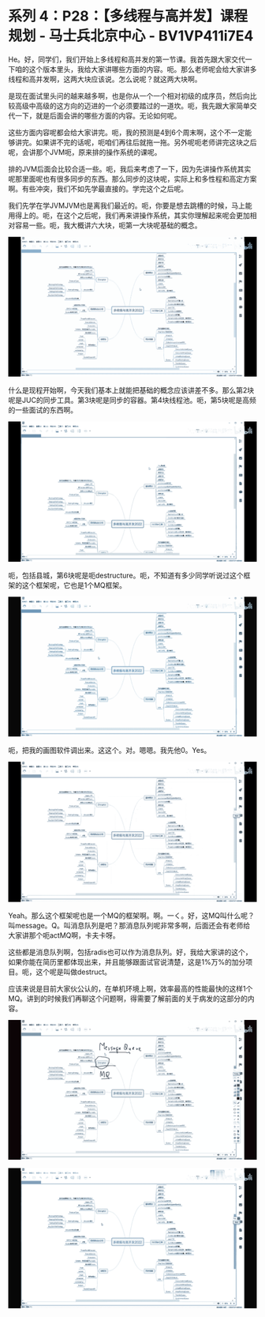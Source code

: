 # 系列 4：P28：【多线程与高并发】课程规划 - 马士兵北京中心 - BV1VP411i7E4

He。好，同学们，我们开始上多线程和高并发的第一节课。我首先跟大家交代一下咱的这个版本里头，我给大家讲哪些方面的内容。呃。那么老师呢会给大家讲多线程和高并发啊，这两大块应该说。怎么说呢？就这两大块啊。

是现在面试里头问的越来越多啊，也是你从一个一个相对初级的成序员，然后向比较高级中高级的这方向的迈进的一个必须要踏过的一道坎。呃，我先跟大家简单交代一下，就是后面会讲的哪些方面的内容。无论如何呢。

这些方面内容呢都会给大家讲完。呃，我的预测是4到6个周末啊，这个不一定能够讲完。如果讲不完的话呢，呃咱们再往后就拖一拖。另外呢呃老师讲完这块之后呢，会讲那个JVM呃，原来排的操作系统的课呢。

排的JVM后面会比较合适一些。呃，我后来考虑了一下，因为先讲操作系统其实呢那里面呢也有很多同步的东西。那么同步的这块呢，实际上和多性程和高定方案啊。有些冲突，我们不如先学最直接的。学完这个之后呢。

我们先学在学JVMJVM也是离我们最近的。呃，你要是想去跳槽的时候，马上能用得上的。呃，在这个之后呢，我们再来讲操作系统，其实你理解起来呢会更加相对容易一些。呃，我大概讲六大块，呃第一大块呢基础的概念。



![](img/5ece54953e7d8e4ef293e539932d0ef7_1.png)

什么是现程开始啊，今天我们基本上就能把基础的概念应该讲差不多。那么第2块呢是JUC的同步工具。第3块呢是同步的容器。第4块线程池。呃，第5块呢是高频的一些面试的东西啊。



![](img/5ece54953e7d8e4ef293e539932d0ef7_3.png)

呃，包括县城，第6块呢是呃destructure。呃，不知道有多少同学听说过这个框架的这个框架呢，它也是1个MQ框架。



![](img/5ece54953e7d8e4ef293e539932d0ef7_5.png)

呃，把我的画图软件调出来。这这个。对。嗯嗯。我先他0。Yes。

![](img/5ece54953e7d8e4ef293e539932d0ef7_7.png)

Yeah。那么这个框架呢也是一个MQ的框架啊。啊。一く。好，这MQ叫什么呢？叫message。Q。叫消息队列是吧？那消息队列呢非常多啊，后面还会有老师给大家讲那个呃actMQ啊，卡夫卡呀。

这些都是消息队列啊，包括radis也可以作为消息队列。好，我给大家讲的这个，如果你能在简历里都体现出来，并且能够跟面试官说清楚，这是1%万%的加分项目。呃，这个呢是叫做destruct。

应该来说是目前大家伙公认的，在单机环境上啊，效率最高的性能最快的这样1个MQ。讲到的时候我们再聊这个问题啊，得需要了解前面的关于病发的这部分的内容。



![](img/5ece54953e7d8e4ef293e539932d0ef7_9.png)

![](img/5ece54953e7d8e4ef293e539932d0ef7_10.png)
